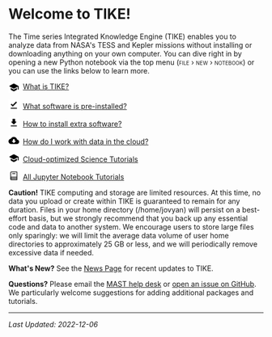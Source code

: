# Welcome to TIKE!

The Time series Integrated Knowledge Engine (TIKE) enables you to analyze data from NASA's TESS and Kepler missions without installing or downloading anything on your own computer.
You can dive right in by opening a new Python notebook via the top menu (<span style="font-variant:small-caps;">file › new › notebook</span>)
or you can use the links below to learn more.

<img src="../images/icons/school_black_24dp.svg" style="vertical-align: middle; width:1.5em; margin-right:0.25em;"/> [What is TIKE?](../markdown/what-is-tike.md)

<img src="../images/icons/download_done_black_24dp.svg" style="vertical-align: bottom; width:1.5em; margin-right:0.25em;"/> [What software is pre-installed?](../markdown/software-installed.md)

<img src="../images/icons/get_app_black_24dp.svg" style="vertical-align: bottom; width:1.5em; margin-right:0.25em;"/> [How to install extra software?](../markdown/extra-software.md)

<img src="../images/icons/cloud_download_black_24dp.svg" style="vertical-align: bottom; width:1.5em; margin-right:0.25em;"/> [How do I work with data in the cloud?](../markdown/data-access.ipynb)

<img src="../images/icons/school_black_24dp.svg" style="vertical-align: bottom; width:1.5em; margin-right:0.25em;"/> [Cloud-optimized Science Tutorials](../markdown/cloud-optimized.md)

<img src="../images/icons/book-stack.svg" style="vertical-align: bottom; width:1.5em; margin-right:0.25em;"/> [All Jupyter Notebook Tutorials](../markdown/cloud-optimized.md)


**Caution!** TIKE computing and storage are limited resources. At this time, no data you upload or create within TIKE is guaranteed to remain for any duration. Files in your home directory (/home/jovyan) will persist on a best-effort basis, but we strongly recommend that you back up any essential code and data to another system.  We encourage users to store large files only sparingly: we will limit the average data volume of user home directories to approximately 25 GB or less, and we will periodically remove excessive data if needed.

**What's New?** See the [News Page](news.md) for recent updates to TIKE.

**Questions?** Please email the [MAST help desk](mailto:archive@stsci.edu) or [open an issue on GitHub](https://github.com/spacetelescope/tike_content). We particularly welcome suggestions for adding additional packages and tutorials.

---
*Last Updated: 2022-12-06*

